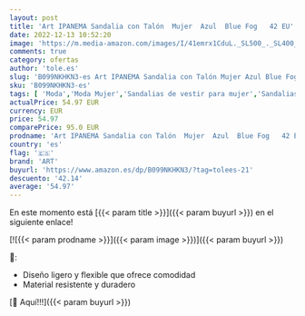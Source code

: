 ```yaml
---
layout: post
title: 'Art IPANEMA Sandalia con Talón  Mujer  Azul  Blue Fog   42 EU'
date: 2022-12-13 10:52:20
image: 'https://m.media-amazon.com/images/I/41emrx1CduL._SL500_._SL400_.jpg'
comments: true
category: ofertas
author: 'tole.es'
slug: 'B099NKHKN3-es Art IPANEMA Sandalia con Talón Mujer Azul Blue Fog 42 EU'
sku: 'B099NKHKN3-es'
tags: [ 'Moda','Moda Mujer','Sandalias de vestir para mujer','Sandalias y palas de mujer','Zapatos para mujer','art','sandalia','🇪🇸', ]
actualPrice: 54.97 EUR
currency: EUR
price: 54.97
comparePrice: 95.0 EUR
prodname: 'Art IPANEMA Sandalia con Talón  Mujer  Azul  Blue Fog   42 EU'
country: 'es'
flag: '🇪🇸'
brand: 'ART'
buyurl: 'https://www.amazon.es/dp/B099NKHKN3/?tag=tolees-21'
descuento: '42.14'
average: '54.97'
---
```


En este momento está [{{< param title >}}]({{< param buyurl >}}) en el siguiente enlace!

[![{{< param prodname >}}]({{< param image >}})]({{< param buyurl >}})

🔎:

- Diseño ligero y flexible que ofrece comodidad
- Material resistente y duradero

[🛒 Aquí!!!]({{< param buyurl >}})
